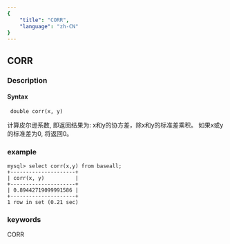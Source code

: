 ```yaml
---
{
    "title": "CORR",
    "language": "zh-CN"
}
---
```


<!-- 
Licensed to the Apache Software Foundation (ASF) under one
or more contributor license agreements.  See the NOTICE file
distributed with this work for additional information
regarding copyright ownership.  The ASF licenses this file
to you under the Apache License, Version 2.0 (the
"License"); you may not use this file except in compliance
with the License.  You may obtain a copy of the License at

  http://www.apache.org/licenses/LICENSE-2.0

Unless required by applicable law or agreed to in writing,
software distributed under the License is distributed on an
"AS IS" BASIS, WITHOUT WARRANTIES OR CONDITIONS OF ANY
KIND, either express or implied.  See the License for the
specific language governing permissions and limitations
under the License.
-->

## CORR
### Description
#### Syntax

` double corr(x, y)`

计算皮尔逊系数, 即返回结果为: x和y的协方差，除x和y的标准差乘积。
如果x或y的标准差为0, 将返回0。


### example

```
mysql> select corr(x,y) from baseall;
+---------------------+
| corr(x, y)          |
+---------------------+
| 0.89442719099991586 |
+---------------------+
1 row in set (0.21 sec)

```
### keywords
CORR
